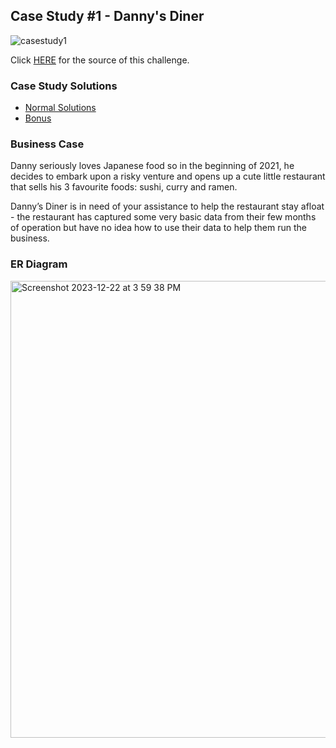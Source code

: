 ## Case Study #1 - Danny's Diner
![casestudy1](https://github.com/haiilingg/-8-Week-SQL-Challenge/assets/130296433/5504c966-aa6b-4b71-a4eb-c13e9f572374)

Click [HERE](https://8weeksqlchallenge.com/case-study-1/) for the source of this challenge.

### Case Study Solutions
- [Normal Solutions](https://github.com/haiilingg/-8-Week-SQL-Challenge/blob/main/Case%20Study%20%231%20/Case%20Study%20Solutions.md)
- [Bonus](https://github.com/haiilingg/-8-Week-SQL-Challenge/blob/main/Case%20Study%20%231%20/Bonus%20Solutions.md)

### Business Case
Danny seriously loves Japanese food so in the beginning of 2021, he decides to embark upon a risky venture and opens up a cute little restaurant that sells his 3 favourite foods: sushi, curry and ramen.

Danny’s Diner is in need of your assistance to help the restaurant stay afloat - the restaurant has captured some very basic data from their few months of operation but have no idea how to use their data to help them run the business.

### ER Diagram
<img width="731" alt="Screenshot 2023-12-22 at 3 59 38 PM" src="https://github.com/haiilingg/-8-Week-SQL-Challenge/assets/130296433/d4558290-6610-45f0-9183-8d89f224658a">
